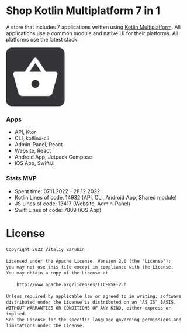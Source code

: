 Shop Kotlin Multiplatform 7 in 1
===================

A store that includes 7 applications written using [Kotlin Multiplatform](https://kotlinlang.org/docs/multiplatform.html).
All applications use a common module and native UI for their platforms.
All platforms use the latest stack.

![picture](data/common/logo160.png)

### Apps
* API, Ktor
* CLI, kotlinx-cli
* Admin-Panel, React
* Website, React
* Android App, Jetpack Compose
* iOS App, SwiftUI

### Stats MVP

* Spent time: 07.11.2022 - 28.12.2022
* Kotlin Lines of code: 14932 (API, CLI, Android App, Shared module)
* JS Lines of code: 13417 (Website, Admin-Panel)
* Swift Lines of code: 7809 (iOS App)

# License

```
Copyright 2022 Vitaliy Zarubin

Licensed under the Apache License, Version 2.0 (the "License");
you may not use this file except in compliance with the License.
You may obtain a copy of the License at

    http://www.apache.org/licenses/LICENSE-2.0

Unless required by applicable law or agreed to in writing, software
distributed under the License is distributed on an "AS IS" BASIS,
WITHOUT WARRANTIES OR CONDITIONS OF ANY KIND, either express or implied.
See the License for the specific language governing permissions and
limitations under the License.
```